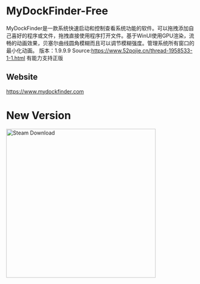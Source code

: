 # MyDockFinder-Free
MyDockFinder是一款系统快速启动和控制查看系统功能的软件。可以拖拽添加自己喜好的程序或文件，拖拽直接使用程序打开文件。基于WinUI使用GPU渲染，流畅的动画效果，贝塞尔曲线圆角模糊而且可以调节模糊强度。管理系统所有窗口的最小化动画。
版本：1.9.9.9
Source:https://www.52pojie.cn/thread-1958533-1-1.html
有能力支持正版
## Website
https://www.mydockfinder.com
# New Version

<a href="https://store.steampowered.com/app/1787090/MyDockFinder/"><img src="https://user-images.githubusercontent.com/32895737/141609490-4cd01778-dcda-4be9-8913-13a21bd88b68.jpg" alt="Steam Download" width="400"></a>
